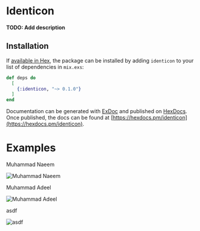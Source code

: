 # Identicon

**TODO: Add description**

## Installation

If [available in Hex](https://hex.pm/docs/publish), the package can be installed
by adding `identicon` to your list of dependencies in `mix.exs`:

```elixir
def deps do
  [
    {:identicon, "~> 0.1.0"}
  ]
end
```

Documentation can be generated with [ExDoc](https://github.com/elixir-lang/ex_doc)
and published on [HexDocs](https://hexdocs.pm). Once published, the docs can
be found at [https://hexdocs.pm/identicon](https://hexdocs.pm/identicon).

# Examples


Muhammad Naeem



![Muhammad Naeem](https://github.com/mrnaeemdev/Identicon-Generator/assets/90679573/cb9ee7c8-630f-406f-b6f3-3ac82365c96c)


Muhammad Adeel


![Muhammad Adeel](https://github.com/mrnaeemdev/Identicon-Generator/assets/90679573/563fffdd-f5a9-4fa4-a057-d20955e91e69)



asdf


![asdf](https://github.com/mrnaeemdev/Identicon-Generator/assets/90679573/3b86ff34-35e5-42f5-8cf9-61000c074d1c)





